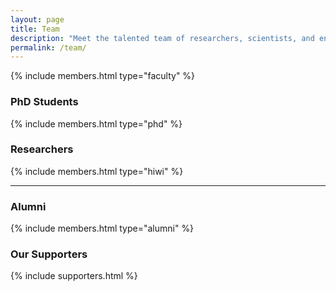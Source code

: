 ```yaml
---
layout: page
title: Team
description: "Meet the talented team of researchers, scientists, and engineers at MindGarage, the Deep Learning lab at RPTU Kaiserslautern, dedicated to advancing the fields of Deep Learning, Computer Vision, and Machine Learning."
permalink: /team/
---
```


{% include members.html type="faculty" %}

### PhD Students
{% include members.html type="phd" %}

### Researchers
{% include members.html type="hiwi" %}

<hr class="hline mt">

### Alumni
{% include members.html type="alumni" %}

### Our Supporters
{% include supporters.html %}
